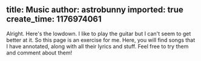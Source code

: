 title: Music
author: astrobunny
imported: true
create_time: 1176974061
---
Alright. Here's the lowdown. I like to play the guitar but I can't seem to get better at it. So this page is an exercise for me. Here, you will find songs that I have annotated, along with all their lyrics and stuff. Feel free to try them and comment about them!
<ul>

</ul>

